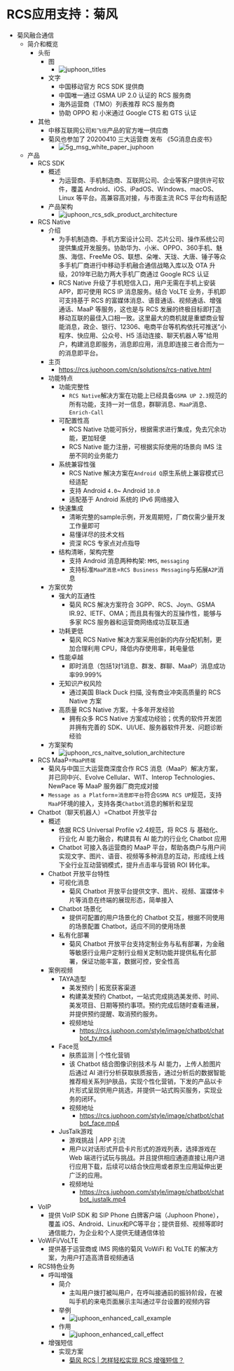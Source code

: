 # RCS应用支持：菊风

* 菊风融合通信
  * 简介和概览
    * 头衔
      * 图
        * ![juphoon_titles](../../../assets/img/juphoon_titles.png)
      * 文字
        * 中国移动官方 RCS SDK 提供商
        * 中国唯一通过 GSMA UP 2.0 认证的 RCS 服务商
        * 海外运营商（TMO）列表推荐 RCS 服务商
        * 协助 OPPO 和 小米通过 Google CTS 和 GTS 认证
    * 其他
      * 中移互联网公司`和飞信`产品的官方唯一供应商
      * 菊风也参加了 20200410 三大运营商 发布  《5G消息白皮书》
        * ![5g_msg_white_paper_juphoon](../../../assets/img/5g_msg_white_paper_juphoon.jpg)
  * 产品
    * RCS SDK
      * 概述
        * 为运营商、手机制造商、互联网公司、企业等客户提供许可软件，覆盖 Android、iOS、iPadOS、Windows、macOS、Linux 等平台。高兼容高对接，与市面主流 RCS 平台均有适配
      * 产品架构
        * ![juphoon_rcs_sdk_product_architecture](../../../assets/img/juphoon_rcs_sdk_product_architecture.png)
    * RCS Native
      * 介绍
        * 为手机制造商、手机方案设计公司、芯片公司、操作系统公司提供集成开发服务。协助华为、小米、OPPO、360手机、魅族、海信、FreeMe OS、联想、朵唯、天珑、大唐、锤子等众多手机厂商进行中移动手机融合通信战略入库以及 OTA 升级，2019年已助力两大手机厂商通过 Google RCS 认证
        * RCS Native 升级了手机短信入口，用户无需在手机上安装 APP，即可使用 RCS IP 消息服务。结合 VoLTE 业务，手机即可支持基于 RCS 的富媒体消息、语音通话、视频通话、增强通话、MaaP 等服务，这也是与 RCS 发展的终极目标即打造移动互联的最佳入口相一致。这里最大的商机就是重塑商业智能消息，政企、银行、12306、电商平台等机构依托可推送“小程序、快应用、公众号、H5 活动连接、聊天机器人等”给用户，构建消息即服务，消息即应用，消息即连接三者合而为一的消息即平台。
      * 主页
        * https://rcs.juphoon.com/cn/solutions/rcs-native.html
      * 功能特点
        * 功能完整性
          * `RCS Native`解决方案在功能上已经具备`GSMA UP 2.3`规范的所有功能，支持一对一信息，群聊消息、`MaaP`消息、`Enrich-Call`
        * 可配置性高
          * RCS Native 功能可拆分，根据需求进行集成，免去冗余功能，更加轻便
          * RCS Native 能力注册，可根据实际使用的场景向 IMS 注册不同的业务能力
        * 系统兼容性强
          * RCS Native 解决方案在`Android Q`原生系统上兼容模式已经适配
          * 支持 Android `4.0`~ Android `10.0`
          * 适配基于 Android 系统的 IPv6 网络接入
        * 快速集成
          * 清晰完整的sample示例，开发周期短，厂商仅需少量开发工作量即可
          * 易懂详尽的技术文档
          * 资深 RCS 专家点对点指导
        * 结构清晰，架构完整
          * 支持 Android 消息两种构架: `MMS`, `messaging`
          * 支持标准`MaaP消息`=`RCS Business Messaging`与拓展`A2P`消息
      * 方案优势
        * 强大的互通性
          * 菊风 RCS 解决方案符合 3GPP、RCS、Joyn、GSMA IR.92、IETF、OMA；而且具有强大的互操作性，能够与多家 RCS 服务器和运营商网络成功互联互通
        * 功耗更低
          * 菊风 RCS Native 解决方案采用创新的内存分配机制，更加合理利用 CPU，降低内存使用率，耗电量低
        * 性能卓越
          * 即时消息（包括1对1消息、群发、群聊、MaaP）消息成功率99.999%
        * 无知识产权风险
          * 通过美国 Black Duck 扫描, 没有商业冲突高质量的 RCS Native 方案
        * 高质量 RCS Native 方案，十多年开发经验
          * 拥有众多 RCS Native 方案成功经验；优秀的软件开发团并拥有完善的 SDK、UI/UE、服务器软件开发、问题诊断经验
      * 方案架构
        * ![juphoon_rcs_naitve_solution_architecture](../../../assets/img/juphoon_rcs_naitve_solution_architecture.png)
    * RCS MaaP=`MaaP终端`
      * 菊风与中国三大运营商深度合作 RCS 消息（MaaP）解决方案，并已同中兴、Evolve Cellular、WIT、Interop Technologies、NewPace 等 MaaP 服务器厂商完成对接
      * `Message as a Platform`=`消息即平台`符合`GSMA RCS UP`规范，支持`MaaP`环境的接入，支持各类`Chatbot`消息的解析和呈现
    * Chatbot（聊天机器人）=Chatbot 开放平台
      * 概述
        * 依据 RCS Universal Profile v2.4规范，将 RCS 与 基础化、行业化 AI 能力融合，构建具有 AI 能力的行业化 Chatbot 应用
        * Chatbot 可接入各运营商的 MaaP 平台，帮助各商户与用户间实现文字、图片、语音、视频等多种消息的互动，形成线上线下全行业互动营销模式，提升点击率与营销 ROI 转化率。
      * Chatbot 开放平台特性
        * 可视化消息
          * 菊风 Chatbot 开放平台提供文字、图片、视频、富媒体卡片等消息在终端的展现形态，简单接入
        * Chatbot 场景化
          * 提供可配置的用户场景化的 Chatbot 交互，根据不同使用的场景配置 Chatbot，适应不同的使用场景
        * 私有化部署
          * 菊风 Chatbot 开放平台支持定制业务与私有部署，为金融等敏感行业用户定制行业相关定制功能并提供私有化部署，保证功能丰富，数据可控，安全性高
      * 案例视频
        * TAYA造型
          * 美发预约 | 拓宽获客渠道
          * 构建美发预约 Chatbot，一站式完成挑选美发师、时间、美发项目、日期等预约事项。预约完成后随时查看进展，并提供预约提醒、取消预约服务。
          * 视频地址
            * https://rcs.juphoon.com/style/image/chatbot/chatbot_ty.mp4
        * Face觅
          * 肤质监测 | 个性化营销
          * 该 Chatbot 结合图像识别技术与 AI 能力，上传人脸图片后通过 AI 进行分析获取肤质报告，通过分析后的数据智能推荐相关系列护肤品，实现个性化营销，下发的产品以卡片形式呈现供用户挑选，并提供一站式购买服务，实现业务的闭环。
          * 视频地址
            * https://rcs.juphoon.com/style/image/chatbot/chatbot_face.mp4
        * JusTalk游戏
          * 游戏挑战 | APP 引流
          * 用户以对话形式开启卡片形式的游戏列表，选择游戏在 Web 端进行试玩与挑战。并且提供相应通道直接让用户进行应用下载，后续可以结合快应用或者原生应用延伸出更广泛的应用。
          * 视频地址
            * https://rcs.juphoon.com/style/image/chatbot/chatbot_justalk.mp4
    * VoIP
      * 提供 VoIP SDK 和 SIP Phone 白牌客户端（Juphoon Phone），覆盖 iOS、Android、Linux和PC等平台；提供音频、视频等即时通信能力，为企业和个人提供无缝通信体验
    * VoWiFi/VoLTE
      * 提供基于运营商或 IMS 网络的菊风 VoWiFi 和 VoLTE 的解决方案，为用户打造高清音视频通话
    * RCS特色业务
      * 呼叫增强
        * 简介
          * 主叫用户拨打被叫用户，在呼叫接通前的振铃阶段，在被叫手机的来电页面展示主叫通过平台设置的视频内容
        * 举例
          * ![juphoon_enhanced_call_example](../../../assets/img/juphoon_enhanced_call_example.png)
        * 作用
          * ![juphoon_enhanced_call_effect](../../../assets/img/juphoon_enhanced_call_effect.png)
      * 增强短信
        * 实现方案
          * [菊风 RCS | 怎样轻松实现 RCS 增强短信？](https://www.juphoon.com/about/news/2019/news47.html)
